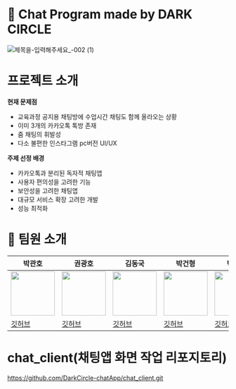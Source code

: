 #  :speech_balloon: Chat Program made by DARK CIRCLE
<!--![제목을-입력해주세요_-001](https://github.com/user-attachments/assets/088cec18-9a27-4358-a075-70851aba208a)-->

![제목을-입력해주세요_-002 (1)](https://github.com/user-attachments/assets/41019166-8a3f-4097-960f-26393208ed2c)

# 프로젝트 소개
**현재 문제점**
- 교육과정 공지용 채팅방에 수업시간 채팅도 함께 올라오는 상황
- 이미 3개의 카카오톡 톡방 존재
- 줌 채팅의 휘발성
- 다소 불편한 인스타그램 pc버전 UI/UX

**주제 선정 배경**
- 카카오톡과 분리된 독자적 채팅앱
- 사용자 편의성을 고려한 기능
- 보안성을 고려한 채팅앱
- 대규모 서비스 확장 고려한 개발
- 성능 최적화

# 👥 팀원 소개
| 박관호 | 권광호 | 김동국 | 박건형 | 박현민 |
|--------|--------|--------|--------|--------|
| <img src="https://github.com/user-attachments/assets/47cba1ea-59a7-4b18-a196-0e3ad2a75e44" width="100"/> | <img src="https://github.com/user-attachments/assets/23e22012-ae25-477c-8db2-0442cf3f67cc" width="100"/> | <img src="https://github.com/user-attachments/assets/67315a0e-d258-4b18-9ec0-ddc84fac7f37" width="100"/> | <img src="https://github.com/user-attachments/assets/aeaf6b2a-4b0c-493b-bd18-ae470ec7875e" width="100"/> | <img src="https://github.com/user-attachments/assets/3534a4f8-a71d-464e-a9cb-9b8a2ebc3532" width="100"/> |
| [깃허브](https://github.com/talCSHN) | [깃허브](https://github.com/GhwangHo-Kwon) | [깃허브](https://github.com/CLIVEJACK) | [깃허브](https://github.com/pgh157) | [깃허브](https://github.com/phm0423) |









# chat_client(채팅앱 화면 작업 리포지토리)
https://github.com/DarkCircle-chatApp/chat_client.git
